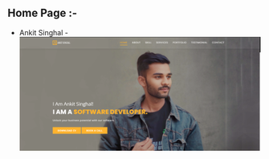 ## Home Page :-
- Ankit Singhal  - 
![GitHub Logo](https://github.com/realankitsinghal/my_portfolio/blob/main/1.png)
